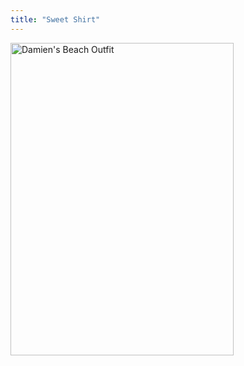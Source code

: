 ```yaml
---
title: "Sweet Shirt"
---
```

<p><a href="http://www.flickr.com/photos/lemon/874522446/" class="tt-flickr"><img src="http://farm2.static.flickr.com/1009/874522446_7844abc076.jpg" alt="Damien's Beach Outfit" width="357" height="500" border="0" /></a></p>
